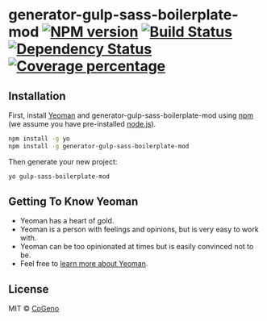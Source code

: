 # generator-gulp-sass-boilerplate-mod [![NPM version][npm-image]][npm-url] [![Build Status][travis-image]][travis-url] [![Dependency Status][daviddm-image]][daviddm-url] [![Coverage percentage][coveralls-image]][coveralls-url]
> 

## Installation

First, install [Yeoman](http://yeoman.io) and generator-gulp-sass-boilerplate-mod using [npm](https://www.npmjs.com/) (we assume you have pre-installed [node.js](https://nodejs.org/)).

```bash
npm install -g yo
npm install -g generator-gulp-sass-boilerplate-mod
```

Then generate your new project:

```bash
yo gulp-sass-boilerplate-mod
```

## Getting To Know Yeoman

 * Yeoman has a heart of gold.
 * Yeoman is a person with feelings and opinions, but is very easy to work with.
 * Yeoman can be too opinionated at times but is easily convinced not to be.
 * Feel free to [learn more about Yeoman](http://yeoman.io/).

## License

MIT © [CoGeno](https://github.com/CoGeno)


[npm-image]: https://badge.fury.io/js/generator-gulp-sass-boilerplate-mod.svg
[npm-url]: https://npmjs.org/package/generator-gulp-sass-boilerplate-mod
[travis-image]: https://travis-ci.com/CoGeno/generator-gulp-sass-boilerplate-mod.svg?branch=master
[travis-url]: https://travis-ci.com/CoGeno/generator-gulp-sass-boilerplate-mod
[daviddm-image]: https://david-dm.org/CoGeno/generator-gulp-sass-boilerplate-mod.svg?theme=shields.io
[daviddm-url]: https://david-dm.org/CoGeno/generator-gulp-sass-boilerplate-mod
[coveralls-image]: https://coveralls.io/repos/CoGeno/generator-gulp-sass-boilerplate-mod/badge.svg
[coveralls-url]: https://coveralls.io/r/CoGeno/generator-gulp-sass-boilerplate-mod
